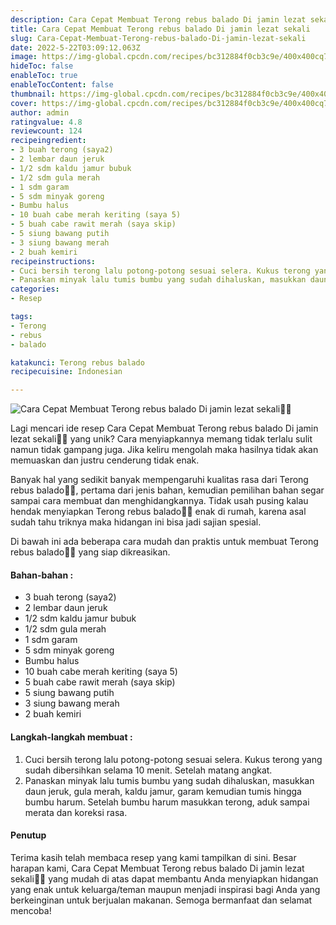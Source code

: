 ```yaml
---
description: Cara Cepat Membuat Terong rebus balado Di jamin lezat sekali"
title: Cara Cepat Membuat Terong rebus balado Di jamin lezat sekali
slug: Cara-Cepat-Membuat-Terong-rebus-balado-Di-jamin-lezat-sekali
date: 2022-5-22T03:09:12.063Z
image: https://img-global.cpcdn.com/recipes/bc312884f0cb3c9e/400x400cq70/photo.jpg
hideToc: false
enableToc: true
enableTocContent: false
thumbnail: https://img-global.cpcdn.com/recipes/bc312884f0cb3c9e/400x400cq70/photo.jpg
cover: https://img-global.cpcdn.com/recipes/bc312884f0cb3c9e/400x400cq70/photo.jpg
author: admin
ratingvalue: 4.8
reviewcount: 124
recipeingredient:
- 3 buah terong (saya2)
- 2 lembar daun jeruk
- 1/2 sdm kaldu jamur bubuk
- 1/2 sdm gula merah
- 1 sdm garam
- 5 sdm minyak goreng
- Bumbu halus
- 10 buah cabe merah keriting (saya 5)
- 5 buah cabe rawit merah (saya skip)
- 5 siung bawang putih
- 3 siung bawang merah
- 2 buah kemiri
recipeinstructions:
- Cuci bersih terong lalu potong-potong sesuai selera. Kukus terong yang sudah dibersihkan selama 10 menit. Setelah matang angkat.
- Panaskan minyak lalu tumis bumbu yang sudah dihaluskan, masukkan daun jeruk, gula merah, kaldu jamur, garam kemudian tumis hingga bumbu harum. Setelah bumbu harum masukkan terong, aduk sampai merata dan koreksi rasa.
categories:
- Resep

tags:
- Terong
- rebus
- balado

katakunci: Terong rebus balado
recipecuisine: Indonesian

---
```


![Cara Cepat Membuat Terong rebus balado Di jamin lezat sekali👩‍🍳](https://img-global.cpcdn.com/recipes/bc312884f0cb3c9e/400x400cq70/photo.jpg)

Lagi mencari ide resep Cara Cepat Membuat Terong rebus balado Di jamin lezat sekali👩‍🍳 yang unik? Cara menyiapkannya memang tidak terlalu sulit namun tidak gampang juga. Jika keliru mengolah maka hasilnya tidak akan memuaskan dan justru cenderung tidak enak.

Banyak hal yang sedikit banyak mempengaruhi kualitas rasa dari Terong rebus balado👩‍🍳, pertama dari jenis bahan, kemudian pemilihan bahan segar sampai cara membuat dan menghidangkannya. Tidak usah pusing kalau hendak menyiapkan Terong rebus balado👩‍🍳 enak di rumah, karena asal sudah tahu triknya maka hidangan ini bisa jadi sajian spesial.

Di bawah ini ada beberapa cara mudah dan praktis untuk membuat Terong rebus balado👩‍🍳 yang siap dikreasikan.

<!--inarticleads1-->

#### Bahan-bahan :

- 3 buah terong (saya2)
- 2 lembar daun jeruk
- 1/2 sdm kaldu jamur bubuk
- 1/2 sdm gula merah
- 1 sdm garam
- 5 sdm minyak goreng
- Bumbu halus
- 10 buah cabe merah keriting (saya 5)
- 5 buah cabe rawit merah (saya skip)
- 5 siung bawang putih
- 3 siung bawang merah
- 2 buah kemiri

<!--inarticleads2-->

#### Langkah-langkah membuat :

1. Cuci bersih terong lalu potong-potong sesuai selera. Kukus terong yang sudah dibersihkan selama 10 menit. Setelah matang angkat.
1. Panaskan minyak lalu tumis bumbu yang sudah dihaluskan, masukkan daun jeruk, gula merah, kaldu jamur, garam kemudian tumis hingga bumbu harum. Setelah bumbu harum masukkan terong, aduk sampai merata dan koreksi rasa.

#### Penutup

Terima kasih telah membaca resep yang kami tampilkan di sini. Besar harapan kami, Cara Cepat Membuat Terong rebus balado Di jamin lezat sekali👩‍🍳 yang mudah di atas dapat membantu Anda menyiapkan hidangan yang enak untuk keluarga/teman maupun menjadi inspirasi bagi Anda yang berkeinginan untuk berjualan makanan. Semoga bermanfaat dan selamat mencoba!